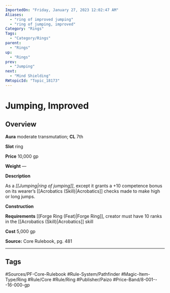 ```yaml
---
ImportedOn: "Friday, January 27, 2023 12:02:47 AM"
Aliases:
  - "ring of improved jumping"
  - "ring of jumping, improved"
Category: "Rings"
Tags:
  - "Category/Rings"
parent:
  - "Rings"
up:
  - "Rings"
prev:
  - "Jumping"
next:
  - "Mind Shielding"
RWtopicId: "Topic_18173"
---
```

# Jumping, Improved
## Overview
**Aura** moderate transmutation; **CL** 7th

**Slot** ring

**Price** 10,000 gp

**Weight** —

**Description**

As a *[[Jumping|ring of jumping]]*, except it grants a +10 competence bonus on its wearer’s [[Acrobatics (Skill)|Acrobatics]] checks made to make high or long jumps.

**Construction**

**Requirements** [[Forge Ring (Feat)|Forge Ring]], creator must have 10 ranks in the [[Acrobatics (Skill)|Acrobatics]] skill

**Cost** 5,000 gp

**Source:** Core Rulebook, pg. 481


---
## Tags
#Sources/PF-Core-Rulebook #Rule-System/Pathfinder #Magic-Item-Type/Ring #Rule/Core #Rule/Ring #Publisher/Paizo #Price-Band/8-001---16-000-gp

